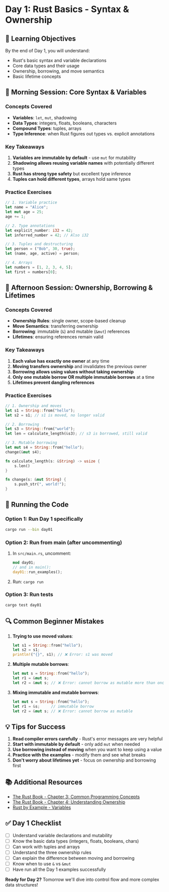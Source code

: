 # Day 1: Rust Basics - Syntax & Ownership

## 🎯 Learning Objectives
By the end of Day 1, you will understand:
- Rust's basic syntax and variable declarations
- Core data types and their usage
- Ownership, borrowing, and move semantics
- Basic lifetime concepts

## 📅 Morning Session: Core Syntax & Variables

### Concepts Covered
- **Variables**: `let`, `mut`, shadowing
- **Data Types**: integers, floats, booleans, characters
- **Compound Types**: tuples, arrays
- **Type Inference**: when Rust figures out types vs. explicit annotations

### Key Takeaways
1. **Variables are immutable by default** - use `mut` for mutability
2. **Shadowing allows reusing variable names** with potentially different types
3. **Rust has strong type safety** but excellent type inference
4. **Tuples can hold different types**, arrays hold same types

### Practice Exercises
```rust
// 1. Variable practice
let name = "Alice";
let mut age = 25;
age += 1;

// 2. Type annotations
let explicit_number: i32 = 42;
let inferred_number = 42; // Also i32

// 3. Tuples and destructuring
let person = ("Bob", 30, true);
let (name, age, active) = person;

// 4. Arrays
let numbers = [1, 2, 3, 4, 5];
let first = numbers[0];
```

## 🌅 Afternoon Session: Ownership, Borrowing & Lifetimes

### Concepts Covered
- **Ownership Rules**: single owner, scope-based cleanup
- **Move Semantics**: transferring ownership
- **Borrowing**: immutable (`&`) and mutable (`&mut`) references
- **Lifetimes**: ensuring references remain valid

### Key Takeaways
1. **Each value has exactly one owner** at any time
2. **Moving transfers ownership** and invalidates the previous owner
3. **Borrowing allows using values without taking ownership**
4. **Only one mutable borrow OR multiple immutable borrows** at a time
5. **Lifetimes prevent dangling references**

### Practice Exercises
```rust
// 1. Ownership and moves
let s1 = String::from("hello");
let s2 = s1; // s1 is moved, no longer valid

// 2. Borrowing
let s3 = String::from("world");
let len = calculate_length(&s3); // s3 is borrowed, still valid

// 3. Mutable borrowing
let mut s4 = String::from("hello");
change(&mut s4);

fn calculate_length(s: &String) -> usize {
    s.len()
}

fn change(s: &mut String) {
    s.push_str(", world!");
}
```

## 🚀 Running the Code

### Option 1: Run Day 1 specifically
```bash
cargo run --bin day01
```

### Option 2: Run from main (after uncommenting)
1. In `src/main.rs`, uncomment:
   ```rust
   mod day01;
   // and in main():
   day01::run_examples();
   ```
2. Run: `cargo run`

### Option 3: Run tests
```bash
cargo test day01
```

## 🔍 Common Beginner Mistakes

1. **Trying to use moved values**:
   ```rust
   let s1 = String::from("hello");
   let s2 = s1;
   println!("{}", s1); // ❌ Error: s1 was moved
   ```

2. **Multiple mutable borrows**:
   ```rust
   let mut s = String::from("hello");
   let r1 = &mut s;
   let r2 = &mut s; // ❌ Error: cannot borrow as mutable more than once
   ```

3. **Mixing immutable and mutable borrows**:
   ```rust
   let mut s = String::from("hello");
   let r1 = &s;     // immutable borrow
   let r2 = &mut s; // ❌ Error: cannot borrow as mutable
   ```

## 💡 Tips for Success

1. **Read compiler errors carefully** - Rust's error messages are very helpful
2. **Start with immutable by default** - only add `mut` when needed
3. **Use borrowing instead of moving** when you want to keep using a value
4. **Practice with the examples** - modify them and see what breaks
5. **Don't worry about lifetimes yet** - focus on ownership and borrowing first

## 📚 Additional Resources

- [The Rust Book - Chapter 3: Common Programming Concepts](https://doc.rust-lang.org/book/ch03-00-common-programming-concepts.html)
- [The Rust Book - Chapter 4: Understanding Ownership](https://doc.rust-lang.org/book/ch04-00-understanding-ownership.html)
- [Rust by Example - Variables](https://doc.rust-lang.org/rust-by-example/variable_bindings.html)

## ✅ Day 1 Checklist

- [ ] Understand variable declarations and mutability
- [ ] Know the basic data types (integers, floats, booleans, chars)
- [ ] Can work with tuples and arrays
- [ ] Understand the three ownership rules
- [ ] Can explain the difference between moving and borrowing
- [ ] Know when to use `&` vs `&mut`
- [ ] Have run all the Day 1 examples successfully

**Ready for Day 2?** Tomorrow we'll dive into control flow and more complex data structures!
